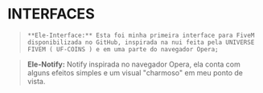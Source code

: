# INTERFACES

> ```**Ele-Interface:** Esta foi minha primeira interface para FiveM disponibilizada no GitHub, inspirada na nui feita pela UNIVERSE FIVEM ( UF-COINS ) e em uma parte do navegador Opera;```

> **Ele-Notify:** Notify inspirada no navegador Opera, ela conta com alguns efeitos simples e um visual "charmoso" em meu ponto de vista.

